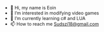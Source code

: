 - 👋 Hi, my name is Eoin
- 👀 I’m interested in modifying video games
- 🌱 I’m currently learning c# and LUA
- 📫 How to reach me Sudszi18@gmail.com

<!---
Sudzssi/Sudzssi is a ✨ special ✨ repository because its `README.md` (this file) appears on your GitHub profile.
You can click the Preview link to take a look at your changes.
--->
